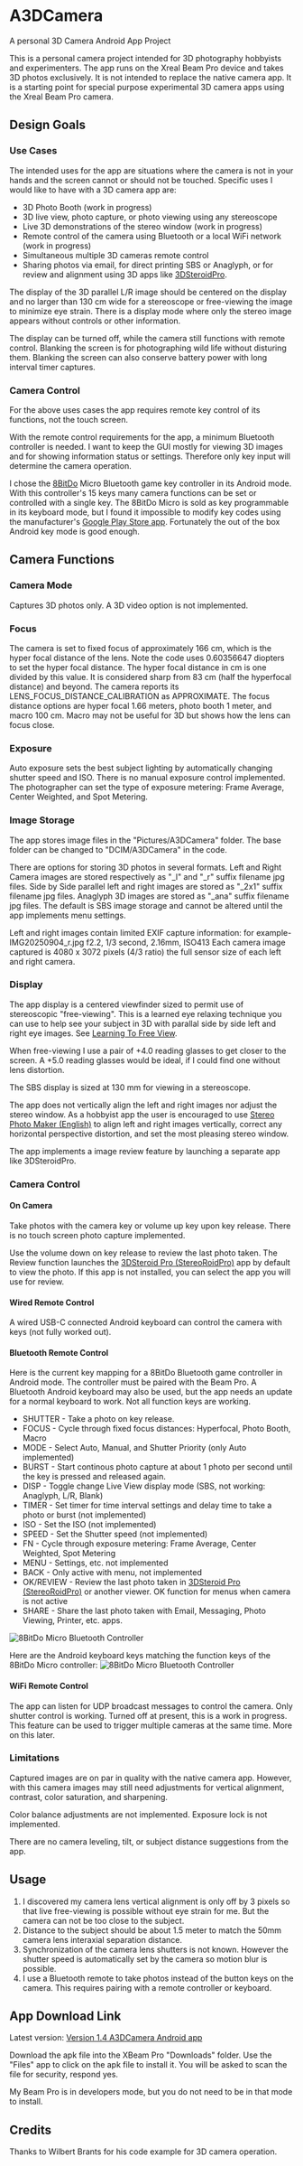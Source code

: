 # A3DCamera
A personal 3D Camera Android App Project

This is a personal camera project intended for 3D photography hobbyists and experimenters.
The app runs on the Xreal Beam Pro device and takes 3D photos exclusively. It is not intended to replace the native camera app.
It is a starting point for special purpose experimental 3D camera apps using the Xreal Beam Pro camera.

## Design Goals
### Use Cases
The intended uses for the app are situations where the camera is not in your hands and the screen cannot or should not be touched. 
Specific uses I would like to have with a 3D camera app are:

* 3D Photo Booth (work in progress)
* 3D live view, photo capture, or photo viewing using any stereoscope
* Live 3D demonstrations of the stereo window (work in progress)
* Remote control of the camera using Bluetooth or a local WiFi network (work in progress)
* Simultaneous multiple 3D cameras remote control
* Sharing photos via email, for direct printing SBS or Anaglyph, or for review and alignment using 3D apps like [3DSteroidPro](https://play.google.com/store/apps/details?id=jp.suto.stereoroidpro&hl=en_US).

The display of the 3D parallel L/R image should be centered on the display and no larger than 130 cm wide for a stereoscope or free-viewing the image to minimize eye strain. 
There is a display mode where only the stereo image appears without controls or other information.

The display can be turned off, while the camera still functions with remote control. Blanking the screen is for photographing wild life without disturing them. 
Blanking the screen can also conserve battery power with long interval timer captures.

### Camera Control
For the above uses cases the app requires remote key control of its functions, not the touch screen.

With the remote control requirements for the app,  a minimum Bluetooth controller is needed. 
I want to keep the GUI mostly for viewing 3D images and for showing information status or settings.
Therefore only key input will determine the camera operation.

I chose the [8BitDo](https://www.8bitdo.com) Micro Bluetooth game key controller in its Android mode. With this controller's 15 keys many camera functions can be set or controlled with a single key.
The 8BitDo Micro is sold as key programmable in its keyboard mode, but I found it impossible to modify key codes using the manufacturer's [Google Play Store app](https://play.google.com/store/apps/details?id=com.abitdo.advance). 
Fortunately the out of the box Android key mode is good enough.

## Camera Functions
### Camera Mode
Captures 3D photos only. A 3D video option is not implemented.

### Focus
The camera is set to fixed focus of approximately 166 cm, which is the hyper focal distance of the lens.
Note the code uses 0.60356647 diopters to set the hyper focal distance.
The hyper focal distance in cm is one divided by this value.
It is considered sharp from 83 cm (half the hyperfocal distance) and beyond.
The camera reports its LENS_FOCUS_DISTANCE_CALIBRATION as APPROXIMATE.
The focus distance options are hyper focal 1.66 meters, photo booth 1 meter, and macro 100 cm. Macro may not be useful for 3D but shows how the lens can focus close.

### Exposure
Auto exposure sets the best subject lighting by automatically changing shutter speed and ISO. There is no manual exposure control implemented. 
The photographer can set the type of exposure metering: Frame Average, Center Weighted, and Spot Metering.

### Image Storage
The app stores image files in the "Pictures/A3DCamera" folder. The base folder can be changed to "DCIM/A3DCamera" in the code.

There are options for storing 3D photos in several formats. Left and Right Camera images are stored respectively as "_l" and "_r" suffix filename jpg files.
Side by Side parallel left and right images are stored as "_2x1" suffix filename jpg files.
Anaglyph 3D images are stored as "_ana" suffix filename jpg files.
The default is SBS image storage and cannot be altered until the app implements menu settings.

Left and right images contain limited EXIF capture information: for example- IMG20250904_r.jpg f2.2, 1/3 second, 2.16mm, ISO413
Each camera image captured is 4080 x 3072 pixels (4/3 ratio) the full sensor size of each left and right camera.

### Display
The app display is a centered viewfinder sized to permit use of stereoscopic "free-viewing". This is a learned eye relaxing technique you can use to help see your subject in 3D with parallal side by side left and right eye images. 
See 
[Learning To Free View](https://stereoscopy.blog/2022/03/11/learning-to-free-view-see-stereoscopic-images-with-the-naked-eye/).

When free-viewing I use a pair of +4.0 reading glasses to get closer to the screen. A +5.0 reading glasses would be ideal, if I could find one without lens distortion. 

The SBS display is sized at 130 mm for viewing in a stereoscope.

The app does not vertically align the left and right images nor adjust the stereo window. As a hobbyist app the user is encouraged to use [Stereo Photo Maker (English)](https://stereo.jpn.org/eng/stphmkr/) 
to align left and right images vertically, correct any horizontal perspective distortion, and set the most pleasing stereo window.

The app implements a image review feature by launching a separate app like 3DSteroidPro.

### Camera Control
#### On Camera
Take photos with the camera key or volume up key upon key release. There is no touch screen photo capture implemented.

Use the volume down on key release to review the last photo taken. The Review function launches the [3DSteroid Pro (StereoRoidPro)](https://play.google.com/store/apps/details?id=jp.suto.stereoroidpro&hl=en_US)
app by default to view the photo.
If this app is not installed, you can select the app you will use for review.

#### Wired Remote Control
A wired USB-C connected Android keyboard can control the camera with keys (not fully worked out).

#### Bluetooth Remote Control
Here is the current key mapping for a 8BitDo Bluetooth game controller in Android mode. The controller must be paired with the Beam Pro. 
A Bluetooth Android keyboard may also be used, but the app needs an update for a normal keyboard to work. Not all function keys are working.

* SHUTTER - Take a photo on key release.
* FOCUS   - Cycle through fixed focus distances: Hyperfocal, Photo Booth, Macro
* MODE    - Select Auto, Manual, and Shutter Priority (only Auto implemented)
* BURST   - Start continous photo capture at about 1 photo per second until the key is pressed and released again.
* DISP    - Toggle change Live View display mode (SBS, not working: Anaglyph, L/R, Blank)
* TIMER   - Set timer for time interval settings and delay time to take a photo or burst (not implemented)
* ISO     - Set the ISO (not implemented)
* SPEED   - Set the Shutter speed (not implemented)
* FN      - Cycle through exposure metering: Frame Average, Center Weighted, Spot Metering
* MENU    - Settings, etc. not implemented
* BACK    - Only active with menu, not implemented
* OK/REVIEW - Review the last photo taken in [3DSteroid Pro (StereoRoidPro)](https://play.google.com/store/apps/details?id=jp.suto.stereoroidpro&hl=en_US) or another viewer. OK function for menus when camera is not active
* SHARE    - Share the last photo taken with Email, Messaging, Photo Viewing, Printer, etc. apps.

![8BitDo Micro Bluetooth Controller](images/A3DCamera_Layout_1080.png)

Here are the Android keyboard keys matching the function keys of the 8BitDo Micro controller:
![8BitDo Micro Bluetooth Controller](images/A3DCamera_KB_Layout_1080.png)

#### WiFi Remote Control
The app can listen for UDP broadcast messages to control the camera. Only shutter control is working. Turned off at present, this is a work in progress.
This feature can be used to trigger multiple cameras at the same time. More on this later.

### Limitations
Captured images are on par in quality with the native camera app. However, with this camera images may still need adjustments for vertical alignment, contrast, color saturation, and sharpening.

Color balance adjustments are not implemented. Exposure lock is not implemented.

There are no camera leveling, tilt, or subject distance suggestions from the app.

## Usage
1. I discovered my camera lens vertical alignment is only off by 3 pixels so that live free-viewing is possible without eye strain for me. But the camera can not be too close to the subject.
2. Distance to the subject should be about 1.5 meter to match the 50mm camera lens interaxial separation distance.
3. Synchronization of the camera lens shutters is not known. However the shutter speed is automatically set by the camera so motion blur is possible.
4. I use a Bluetooth remote to take photos instead of the button keys on the camera. This requires pairing with a remote controller or keyboard.

## App Download Link

Latest version: [Version 1.4 A3DCamera Android app](https://drive.google.com/file/d/1xkNVHQ7EOTipQxIqTqoDuHsepO7f5MxE/view?usp=drive_link)

Download the apk file into the XBeam Pro "Downloads" folder. Use the "Files" app to click on the apk file to install it. 
You will be asked to scan the file for security, respond yes.

My Beam Pro is in developers mode, but you do not need to be in that mode to install.



## Credits

Thanks to Wilbert Brants for his code example for 3D camera operation. 
